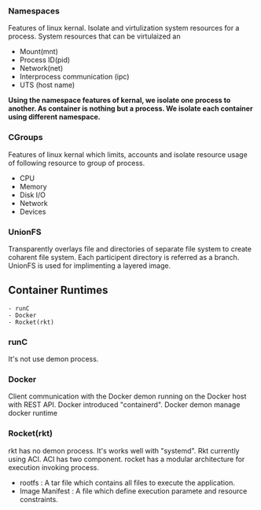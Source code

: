 ### Namespaces

Features of linux kernal. Isolate and virtulization system resources for a process. System resources that can be virtulaized an
  - Mount(mnt)
  - Process ID(pid)
  - Network(net)
  - Interprocess communication (ipc)
  - UTS (host name)
  
**Using the namespace features of kernal, we isolate one process to another. As container is nothing but a process. We isolate each container using different namespace.** 

### CGroups

Features of linux kernal which limits, accounts and isolate resource usage of following resource to group of process.
  - CPU
  - Memory
  - Disk I/O
  - Network
  - Devices

### UnionFS

Transparently overlays file and directories of separate file system to create coharent file system. Each participent directory is referred as a branch. UnionFS is used for implimenting a layered image. 


## Container Runtimes
    - runC
    - Docker
    - Rocket(rkt)
 
### runC

It's not use demon process.

### Docker 

Client communication with the Docker demon running on the Docker host with REST API. Docker introduced "containerd". Docker demon manage docker runtime

### Rocket(rkt)

rkt has no demon process. It's works well with "systemd". Rkt currently using ACI. ACI has two component. rocket has a modular architecture for execution invoking process.  

  - rootfs : A tar file which contains all files to execute the application.
  - Image Manifest : A file which define execution paramete and resource constraints.


